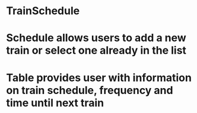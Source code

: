 # TrainSchedule
# Schedule allows users to add a new train or select one already in the list
# Table provides user with information on train schedule, frequency and time until next train 
